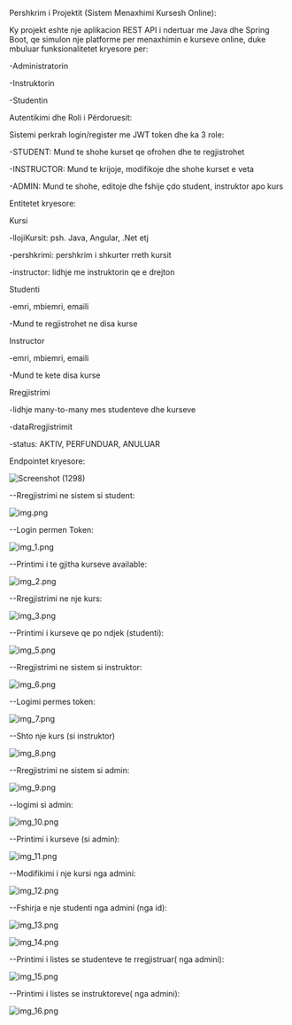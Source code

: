 Pershkrim i Projektit (Sistem Menaxhimi Kursesh Online):

Ky projekt eshte nje aplikacion REST API i ndertuar me Java dhe Spring Boot, qe simulon nje platforme per menaxhimin e kurseve online, duke mbuluar funksionalitetet kryesore per:

-Administratorin

-Instruktorin

-Studentin





Autentikimi dhe Roli i Përdoruesit:

Sistemi perkrah login/register me JWT token dhe ka 3 role:

-STUDENT: Mund te shohe kurset qe ofrohen dhe te regjistrohet

-INSTRUCTOR: Mund te krijoje, modifikoje dhe shohe kurset e veta

-ADMIN: Mund te shohe, editoje dhe fshije çdo student, instruktor apo kurs





Entitetet kryesore:

Kursi

-llojiKursit: psh. Java, Angular, .Net etj

-pershkrimi: pershkrim i shkurter rreth kursit

-instructor: lidhje me instruktorin qe e drejton



Studenti

-emri, mbiemri, emaili

-Mund te regjistrohet ne disa kurse



Instructor

-emri, mbiemri, emaili

-Mund te kete disa kurse



Rregjistrimi

-lidhje many-to-many mes studenteve dhe kurseve

-dataRregjistrimit

-status: AKTIV, PERFUNDUAR, ANULUAR




 
Endpointet kryesore:

![Screenshot (1298)](https://github.com/user-attachments/assets/4686a472-ef98-446c-8f45-5e3f30f58634)





--Rregjistrimi ne sistem si student:

![img.png](img.png)

--Login permen Token:

![img_1.png](img_1.png)

--Printimi i te gjitha kurseve available:

![img_2.png](img_2.png)

--Rregjistrimi ne nje kurs: 

![img_3.png](img_3.png)

--Printimi i kurseve qe po ndjek (studenti):

![img_5.png](img_5.png)

--Rregjistrimi ne sistem si instruktor:

![img_6.png](img_6.png)

--Logimi permes token:

![img_7.png](img_7.png)

--Shto nje kurs (si instruktor)

![img_8.png](img_8.png)

--Rregjistrimi ne sistem si admin:

![img_9.png](img_9.png)

--logimi si admin:

![img_10.png](img_10.png)

--Printimi i kurseve (si admin):

![img_11.png](img_11.png)

--Modifikimi i nje kursi nga admini:

![img_12.png](img_12.png)

--Fshirja e nje studenti nga admini (nga id):

![img_13.png](img_13.png)

![img_14.png](img_14.png)

--Printimi i listes se studenteve te rregjistruar( nga admini):

![img_15.png](img_15.png)

--Printimi i listes se instruktoreve( nga admini):

![img_16.png](img_16.png)


